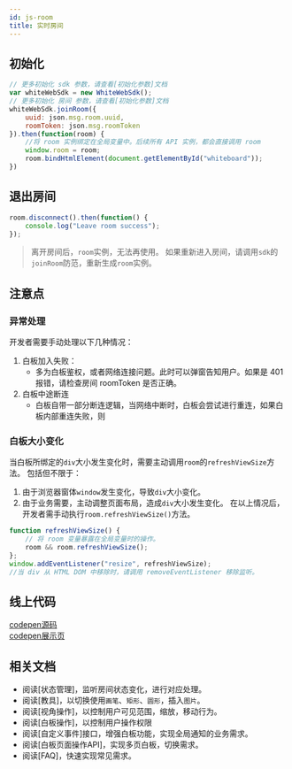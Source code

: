 ```yaml
---
id: js-room
title: 实时房间
---
```


## 初始化

```js
// 更多初始化 sdk 参数，请查看[初始化参数]文档
var whiteWebSdk = new WhiteWebSdk();
// 更多初始化 房间 参数，请查看[初始化参数]文档
whiteWebSdk.joinRoom({
    uuid: json.msg.room.uuid,
    roomToken: json.msg.roomToken
}).then(function(room) {
    //将 room 实例绑定在全局变量中。后续所有 API 实例，都会直接调用 room
    window.room = room;
    room.bindHtmlElement(document.getElementById("whiteboard"));
})
```

## 退出房间

```js
room.disconnect().then(function() {
    console.log("Leave room success");
});
```

>离开房间后，`room`实例，无法再使用。
>如果重新进入房间，请调用`sdk`的`joinRoom`防范，重新生成`room`实例。

## 注意点

### 异常处理

开发者需要手动处理以下几种情况：

1. 白板加入失败：
    * 多为白板鉴权，或者网络连接问题。此时可以弹窗告知用户。如果是 401 报错，请检查房间 roomToken 是否正确。
2. 白板中途断连
    * 白板自带一部分断连逻辑，当网络中断时，白板会尝试进行重连，如果白板内部重连失败，则

### 白板大小变化

当白板所绑定的`div`大小发生变化时，需要主动调用`room`的`refreshViewSize`方法。
包括但不限于：
1. 由于浏览器窗体`window`发生变化，导致`div`大小变化。
1. 由于业务需要，主动调整页面布局，造成`div`大小发生变化。
在以上情况后，开发者需手动执行`room.refreshViewSize()`方法。

```js
function refreshViewSize() {
    // 将 room 变量暴露在全局变量时的操作。
    room && room.refreshViewSize();
};
window.addEventListener("resize", refreshViewSize);
//当 div 从 HTML DOM 中移除时，请调用 removeEventListener 移除监听。
```

## 线上代码

[codepen源码](https://codepen.io/leavesster/pen/PooaawL)  
[codepen展示页](https://cdpn.io/leavesster/debug/PooaawL/XBrGRqZGNeKM)

## 相关文档

* 阅读[状态管理]，监听房间状态变化，进行对应处理。
* 阅读[教具]，以切换使用`画笔`、`矩形`、`圆形`，插入`图片`。
* 阅读[视角操作]，以控制用户可见范围，缩放，移动行为。
* 阅读[白板操作]，以控制用户操作权限
* 阅读[自定义事件]接口，增强白板功能，实现全局通知的业务需求。
* 阅读[白板页面操作API]，实现多页白板，切换需求。
* 阅读[FAQ]，快速实现常见需求。